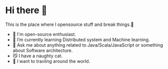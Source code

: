# Hi there 🙋

This is the place where I opensource stuff and break things.🤪 

- 🐣 I'm open-source enthusiast.
- 🎯 I’m currently learning Distributed system and Machine learning.
- 💬 Ask me about anything related to Java/Scala/JavaScript or something about Software architecture.
- 😼 I have a naughty cat.
- 🚗 I want to travling around the world.

